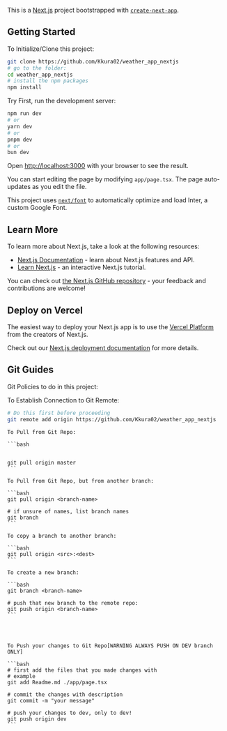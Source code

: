 This is a [Next.js](https://nextjs.org/) project bootstrapped with [`create-next-app`](https://github.com/vercel/next.js/tree/canary/packages/create-next-app).

## Getting Started

To Initialize/Clone this project:

```bash
git clone https://github.com/Kkura02/weather_app_nextjs
# go to the folder:
cd weather_app_nextjs
# install the npm packages
npm install
```

Try First, run the development server:

```bash
npm run dev
# or
yarn dev
# or
pnpm dev
# or
bun dev
```

Open [http://localhost:3000](http://localhost:3000) with your browser to see the result.

You can start editing the page by modifying `app/page.tsx`. The page auto-updates as you edit the file.

This project uses [`next/font`](https://nextjs.org/docs/basic-features/font-optimization) to automatically optimize and load Inter, a custom Google Font.

## Learn More

To learn more about Next.js, take a look at the following resources:

- [Next.js Documentation](https://nextjs.org/docs) - learn about Next.js features and API.
- [Learn Next.js](https://nextjs.org/learn) - an interactive Next.js tutorial.

You can check out [the Next.js GitHub repository](https://github.com/vercel/next.js/) - your feedback and contributions are welcome!

## Deploy on Vercel

The easiest way to deploy your Next.js app is to use the [Vercel Platform](https://vercel.com/new?utm_medium=default-template&filter=next.js&utm_source=create-next-app&utm_campaign=create-next-app-readme) from the creators of Next.js.

Check out our [Next.js deployment documentation](https://nextjs.org/docs/deployment) for more details.

## Git Guides

Git Policies to do in this project:

To Establish Connection to Git Remote:

```bash
# Do this first before proceeding
git remote add origin https://github.com/Kkura02/weather_app_nextjs
```

    To Pull from Git Repo:

    ```bash


    git pull origin master
    ```

    To Pull from Git Repo, but from another branch:

    ```bash
    git pull origin <branch-name>

    # if unsure of names, list branch names
    git branch
    ```

    To copy a branch to another branch:

    ```bash
    git pull origin <src>:<dest>
    ```

    To create a new branch:

    ```bash
    git branch <branch-name>

    # push that new branch to the remote repo:
    git push origin <branch-name>
    ```




    To Push your changes to Git Repo[WARNING ALWAYS PUSH ON DEV branch ONLY]

    ```bash
    # first add the files that you made changes with
    # example
    git add Readme.md ./app/page.tsx

    # commit the changes with description
    git commit -m "your message"

    # push your changes to dev, only to dev!
    git push origin dev
    ```
